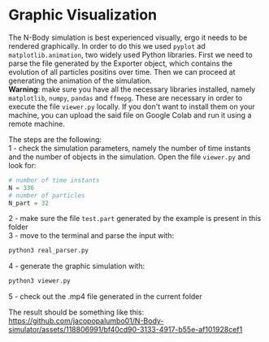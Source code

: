 # Graphic Visualization
The N-Body simulation is best experienced visually, ergo it needs to be rendered graphically. In order to do this we used `pyplot` ad `matplotlib.animation`, two widely used Python libraries. First we need to parse the file generated by the Exporter object, which contains the evolution of all particles positins over time. Then we can proceed at generating the animation of the simulation. \
**Warning**: make sure you have all the necessary libraries installed, namely `matplotlib`, `numpy`, `pandas` and `ffmepg`. These are necessary in order to execute the file `viewer.py` locally. If you don't want to install them on your machine, you can upload the said file on Google Colab and run it using a remote machine. 

The steps are the following: \
1 - check the simulation parameters, namely the number of time instants and the number of objects in the simulation.
Open the file `viewer.py` and look for:
```python
# number of time instants
N = 336
# number of particles
N_part = 32

```
2 - make sure the file `test.part` generated by the example is present in this folder \
3 - move to the terminal and parse the input with:
```bash
python3 real_parser.py
```
4 - generate the graphic simulation with:
```bash
python3 viewer.py 
```
5 - check out the .mp4 file generated in the current folder

The result should be something like this: \
https://github.com/jacopopalumbo01/N-Body-simulator/assets/118806991/bf40cd90-3133-4917-b55e-af101928cef1


